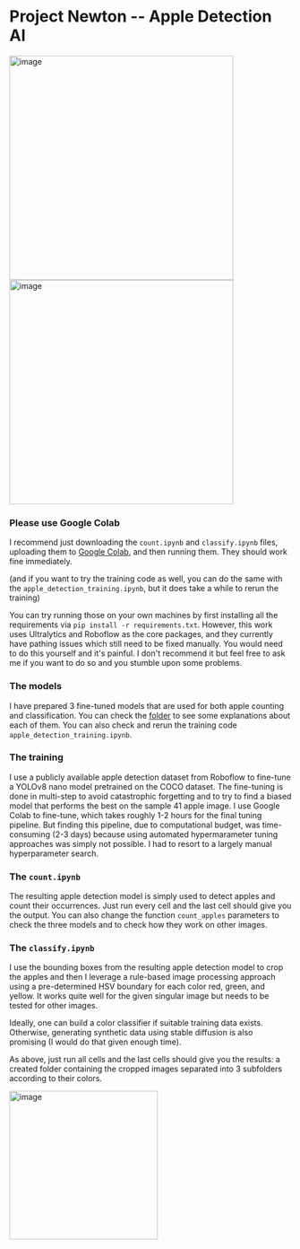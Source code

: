 # Project Newton -- Apple Detection AI

<img width="400" alt="image" src="https://github.com/raidtothesky/project-newton/assets/141038084/a00d1655-d2e2-46d6-a4ca-ade20906ddc7">
<img width="400" alt="image" src="https://github.com/raidtothesky/project-newton/assets/141038084/3af2b720-d0f4-44e3-a4ca-052dcd4efe3a">

### Please use Google Colab

I recommend just downloading the `count.ipynb` and `classify.ipynb` files, uploading them to [Google Colab](https://colab.research.google.com/), and then running them. They should work fine immediately.

(and if you want to try the training code as well, you can do the same with the `apple_detection_training.ipynb`, but it does take a while to rerun the training)

You can try running those on your own machines by first installing all the requirements via `pip install -r requirements.txt`. However, this work uses Ultralytics and Roboflow as the core packages, and they currently have pathing issues which still need to be fixed manually. You would need to do this yourself and it's painful. I don't recommend it but feel free to ask me if you want to do so and you stumble upon some problems.

### The models
I have prepared 3 fine-tuned models that are used for both apple counting and classification. You can check the [folder](https://github.com/raidtothesky/project-newton/tree/main/models) to see some explanations about each of them. You can also check and rerun the training code `apple_detection_training.ipynb`.

### The training
I use a publicly available apple detection dataset from Roboflow to fine-tune a YOLOv8 nano model pretrained on the COCO dataset. The fine-tuning is done in multi-step to avoid catastrophic forgetting and to try to find a biased model that performs the best on the sample 41 apple image. I use Google Colab to fine-tune, which takes roughly 1-2 hours for the final tuning pipeline. But finding this pipeline, due to computational budget, was time-consuming (2-3 days) because using automated hypermarameter tuning approaches was simply not possible. I had to resort to a largely manual hyperparameter search.

### The `count.ipynb`
The resulting apple detection model is simply used to detect apples and count their occurrences. Just run every cell and the last cell should give you the output. You can also change the function `count_apples` parameters to check the three models and to check how they work on other images.

### The `classify.ipynb`
I use the bounding boxes from the resulting apple detection model to crop the apples and then I leverage a rule-based image processing approach using a pre-determined HSV boundary for each color red, green, and yellow. It works quite well for the given singular image but needs to be tested for other images.

Ideally, one can build a color classifier if suitable training data exists. Otherwise, generating synthetic data using stable diffusion is also promising (I would do that given enough time).

As above, just run all cells and the last cells should give you the results: a created folder containing the cropped images separated into 3 subfolders according to their colors.

<img width="265" alt="image" src="https://github.com/raidtothesky/project-newton/assets/141038084/d9ed65c9-8337-4e64-8c8e-7a9f7b53e01c">




